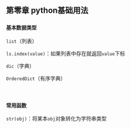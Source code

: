 ## 第零章 python基础用法

### `基本数据类型`

`list`（列表）

​	`ls.index(value)`：如果列表中存在就返回`value`下标

`dic`（字典）

`OrderedDict`（有序字典）

​	

### `常用函数`

​	`str(obj)`：将某本`obj`对象转化为字符串类型

